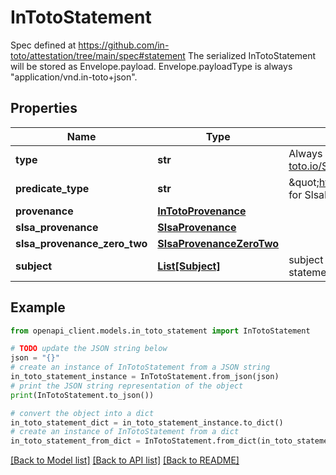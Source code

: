 # InTotoStatement

Spec defined at https://github.com/in-toto/attestation/tree/main/spec#statement The serialized InTotoStatement will be stored as Envelope.payload. Envelope.payloadType is always \"application/vnd.in-toto+json\".

## Properties

Name | Type | Description | Notes
------------ | ------------- | ------------- | -------------
**type** | **str** | Always \&quot;https://in-toto.io/Statement/v0.1\&quot;. | [optional] 
**predicate_type** | **str** | \&quot;https://slsa.dev/provenance/v0.1\&quot; for SlsaProvenance. | [optional] 
**provenance** | [**InTotoProvenance**](InTotoProvenance.md) |  | [optional] 
**slsa_provenance** | [**SlsaProvenance**](SlsaProvenance.md) |  | [optional] 
**slsa_provenance_zero_two** | [**SlsaProvenanceZeroTwo**](SlsaProvenanceZeroTwo.md) |  | [optional] 
**subject** | [**List[Subject]**](Subject.md) | subject is the subjects of the intoto statement | [optional] 

## Example

```python
from openapi_client.models.in_toto_statement import InTotoStatement

# TODO update the JSON string below
json = "{}"
# create an instance of InTotoStatement from a JSON string
in_toto_statement_instance = InTotoStatement.from_json(json)
# print the JSON string representation of the object
print(InTotoStatement.to_json())

# convert the object into a dict
in_toto_statement_dict = in_toto_statement_instance.to_dict()
# create an instance of InTotoStatement from a dict
in_toto_statement_from_dict = InTotoStatement.from_dict(in_toto_statement_dict)
```
[[Back to Model list]](../README.md#documentation-for-models) [[Back to API list]](../README.md#documentation-for-api-endpoints) [[Back to README]](../README.md)


